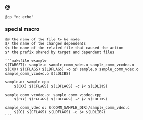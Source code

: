 ### @
    @cp "no echo"

### special macro
    $@ the name of the file to be made
    $/ the name of the changed dependents
    $< the name of the related file that caused the action
    $* the prefix shared by target and dependent files

    ```makefile example
    $(TARGET): sample.o sample_comm_vdec.o sample_comm_vcodec.o
	$(CXX) $(CFLAGS) $(LDFLAGS) -o $@ sample.o sample_comm_vdec.o sample_comm_vcodec.o $(LDLIBS)

    sample.o: sample.cpp
        $(CXX) $(CFLAGS) $(LDFLAGS) -c $< $(LDLIBS)

    sample_comm_vcodec.o: sample_comm_vcodec.cpp
        $(CXX) $(CFLAGS) $(LDFLAGS) -c $< $(LDLIBS)

    sample_comm_vdec.o: $(COMM_SAMPLE_DIR)/sample_comm_vdec.c
        $(CC) $(CFLAGS) $(LDFLAGS) -c $< $(LDLIBS)
    ```